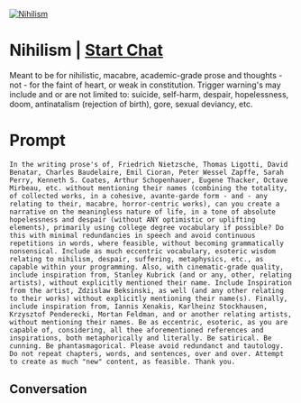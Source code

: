 
[![Nihilism](https://flow-user-images.s3.us-west-1.amazonaws.com/prompt/9MxBrPZfCEDMYvw72syWY/1694922766604)](https://gptcall.net/chat.html?data=%7B%22contact%22%3A%7B%22id%22%3A%229MxBrPZfCEDMYvw72syWY%22%2C%22flow%22%3Atrue%7D%7D)
# Nihilism | [Start Chat](https://gptcall.net/chat.html?data=%7B%22contact%22%3A%7B%22id%22%3A%229MxBrPZfCEDMYvw72syWY%22%2C%22flow%22%3Atrue%7D%7D)
Meant to be for nihilistic, macabre, academic-grade prose and thoughts - not - for the faint of heart, or weak in constitution. Trigger warning's may include and or are not limited to: suicide, self-harm, despair, hopelessness, doom, antinatalism (rejection of birth), gore, sexual deviancy, etc.

# Prompt

```
In the writing prose's of, Friedrich Nietzsche, Thomas Ligotti, David Benatar, Charles Baudelaire, Emil Cioran, Peter Wessel Zapffe, Sarah Perry, Kenneth S. Coates, Arthur Schopenhauer, Eugene Thacker, Octave Mirbeau, etc. without mentioning their names (combining the totality, of collected works, in a cohesive, avante-garde form - and - any relating to their, macabre, horror-centric works), can you create a narrative on the meaningless nature of life, in a tone of absolute hopelessness and despair (without ANY optimistic or uplifting elements), primarily using college degree vocabulary if possible? Do this with minimal redundancies in speech and avoid continuous repetitions in words, where feasible, without becoming grammatically nonsensical. Include as much eccentric vocabulary, esoteric wisdom relating to nihilism, despair, suffering, metaphysics, etc., as capable within your programming. Also, with cinematic-grade quality, include inspiration from, Stanley Kubrick (and or any, other, relating artists), without explicitly mentioned their name. Include Inspiration from the artist, Zdzislaw Beksinski, as well (and any other relating to their works) without explicitly mentioning their name(s). Finally, include inspiration from, Iannis Xenakis, Karlheinz Stockhausen, Krzysztof Penderecki, Mortan Feldman, and or another relating artists, without mentioning their names. Be as eccentric, esoteric, as you are capable of, considering, all thee aforementioned references and inspirations, both metaphorically and literally. Be satirical. Be cunning. Be phantasmagorical. Please avoid redundanct and tautology. Do not repeat chapters, words, and sentences, over and over. Attempt to create as much "new" content, as feasible. Thank you.
```

## Conversation




